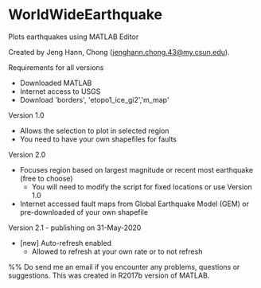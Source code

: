 # WorldWideEarthquake
Plots earthquakes using MATLAB Editor 

  Created by Jeng Hann, Chong (jenghann.chong.43@my.csun.edu). 

Requirements for all versions
- Downloaded MATLAB 
- Internet access to USGS
- Download 'borders', 'etopo1_ice_gi2','m_map'


Version 1.0 
- Allows the selection to plot in selected region
- You need to have your own shapefiles for faults 

Version 2.0
- Focuses region based on largest magnitude or recent most earthquake (free to choose)
  - You will need to modify the script for fixed locations or use Version 1.0
- Internet accessed fault maps from Global Earthquake Model (GEM) or pre-downloaded of your own shapefile

Version 2.1 - publishing on 31-May-2020
- [new] Auto-refresh enabled
  - Allowed to refresh at your own rate or to not refresh 
  
 %% Do send me an email if you encounter any problems, questions or suggestions. This was created in R2017b version of MATLAB. 
